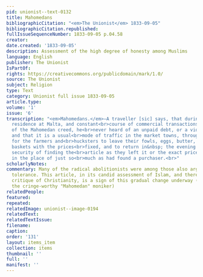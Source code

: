 ```yaml
---
pid: unionist--text-0132
title: Mahomedans
bibliographicCitation: "<em>The Unionist</em> 1833-09-05"
bibliographicCitation.republished: 
fullIssueSequenceNumber: 1833-09-05 p.04.58
creator: 
date.created: '1833-09-05'
description: Assessment of the high degree of honesty among Muslims
language: English
publisher: The Unionist
IsPartOf: 
rights: https://creativecommons.org/publicdomain/mark/1.0/
source: The Unionist
subject: Religion
type: Text
category: Unionist full issue 1833-09-05
article.type: 
volume: '1'
issue: '6'
transcription: "<em>Mahomedans.</em>—A traveller [sic] says, that during his long
  residence at Malta, and constant<br>course of commercial transactions with the professors
  of the Mahomedan creed, he<br>never heard of an unpaid debt, or a violated obligation:
  and that it is a usual<br>mode of traffic in the market towns, throughout Turkey,
  for the farmers and<br>hucksters to leave their fowls, eggs, butter, &amp;c. in
  baskets with the prices<br>fixed, and to return in&nbsp; the evening in perfect
  security of finding the<br>article as they left it or the exact price deposited
  in the place of just so<br>much as had found a purchaser.<br>"
scholarlyNotes: 
commentary: Many of the radical abolitionists were among those also arguing for religious
  tolerance. This article, in its candid assessment of Islam, and therefore its sideways
  critique of Christianity, is a sign of this gradual change underway (and this, despite
  the cringe-worthy "Mahomedan" moniker)
relatedPeople: 
featured: 
repeated: 
relatedImage: unionist--image-0194
relatedText: 
relatedTextIssue: 
filename: 
caption: 
order: '131'
layout: items_item
collection: items
thumbnail: ''
full: ''
manifest: ''
---
```

